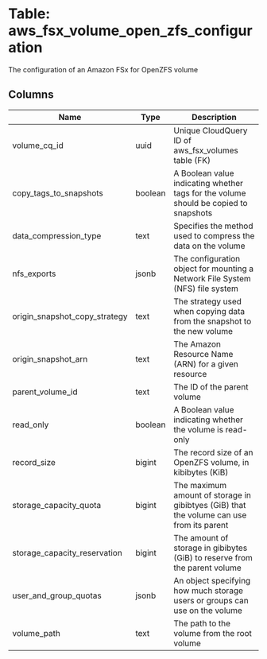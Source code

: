 
# Table: aws_fsx_volume_open_zfs_configuration
The configuration of an Amazon FSx for OpenZFS volume
## Columns
| Name        | Type           | Description  |
| ------------- | ------------- | -----  |
|volume_cq_id|uuid|Unique CloudQuery ID of aws_fsx_volumes table (FK)|
|copy_tags_to_snapshots|boolean|A Boolean value indicating whether tags for the volume should be copied to snapshots|
|data_compression_type|text|Specifies the method used to compress the data on the volume|
|nfs_exports|jsonb|The configuration object for mounting a Network File System (NFS) file system|
|origin_snapshot_copy_strategy|text|The strategy used when copying data from the snapshot to the new volume|
|origin_snapshot_arn|text|The Amazon Resource Name (ARN) for a given resource|
|parent_volume_id|text|The ID of the parent volume|
|read_only|boolean|A Boolean value indicating whether the volume is read-only|
|record_size|bigint|The record size of an OpenZFS volume, in kibibytes (KiB)|
|storage_capacity_quota|bigint|The maximum amount of storage in gibibtyes (GiB) that the volume can use from its parent|
|storage_capacity_reservation|bigint|The amount of storage in gibibytes (GiB) to reserve from the parent volume|
|user_and_group_quotas|jsonb|An object specifying how much storage users or groups can use on the volume|
|volume_path|text|The path to the volume from the root volume|
